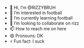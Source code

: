 - 👋 Hi, I’m @RIZZYBRUH
- 👀 I’m interested in football
- 🌱 I’m currently learning football
- 💞️ I’m looking to collaborate on rizz
- 📫 How to reach me on here
- 😄 Pronouns: DK
- ⚡ Fun fact: I suck

<!---
RIZZYBRUH/RIZZYBRUH is a ✨ special ✨ repository because its `README.md` (this file) appears on your GitHub profile.
You can click the Preview link to take a look at your changes.
--->
